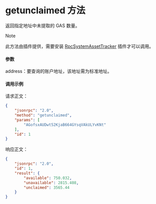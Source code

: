 # getunclaimed 方法

返回指定地址中未提取的 GAS 数量。

> [!Note]
>
> 此方法由插件提供，需要安装 [RpcSystemAssetTracker](https://github.com/neo-project/neo-plugins/releases) 插件才可以调用。

#### 参数

address：要查询的账户地址，该地址需为标准地址。

#### 调用示例

请求正文：

```json
{
    "jsonrpc": "2.0",
    "method": "getunclaimed",
    "params": [
        "AGofsxAUDwt52KjaB664GYsqVAkULYvKNt"
    ],
    "id": 1
}
```

响应正文：

```json
{
    "jsonrpc": "2.0",
    "id": 1,
    "result": {
        "available": 750.032,
        "unavailable": 2815.408,
        "unclaimed": 3565.44
    }
}
```


